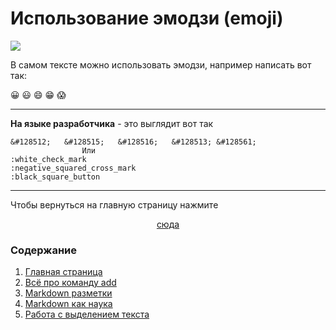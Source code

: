 # Использование эмодзи (emoji)

![](https://vignette.wikia.nocookie.net/tgajcreations/images/b/b5/The_Emoji_Team.png/revision/latest?cb=20170803162605)


В самом тексте можно использовать эмодзи, например написать вот так:

&#128512; 	&#128515; 	&#128516; 	&#128513; &#128561;

---
**На языке разработчика** - это выглядит вот так
```bash=
&#128512; 	&#128515; 	&#128516; 	&#128513; &#128561;
                Или
:white_check_mark    
:negative_squared_cross_mark 
:black_square_button
```
----
Чтобы вернуться на главную страницу нажмите <center> [сюда](./readme.md "подсказка") </center>

### Содержание
1. [Главная страница](./readme.md)
2. [Всё про команду add](./add.md)
3. [Markdown разметки](./reposit.md)
4. [Markdown как наука](./example.md)
5. [Работа с выделением текста](./txt.md)